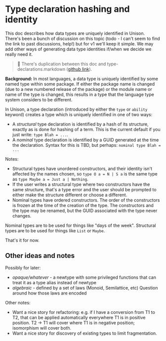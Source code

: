 # Type declaration hashing and identity

This doc describes how data types are uniquely identified in Unison. There's been a bunch of discussion on this topic (todo - I can't seem to find the link to past discussions, help\!) but for v1 we'll keep it simple. We may add other ways of generating data type identities if/when we decide we really need it.

> 🚧 There's duplication between this doc and type-declarations.markdown ([github link](https://github.com/unisonweb/unison/blob/master/docs/type-declarations.markdown)).

**Background:** In most languages, a data type is uniquely identified by some named type within some package. If either the package name is changed (due to a new numbered release of the package) or the module name or name of the type is changed, this results in a type that the language type system considers to be different.

In Unison, a type declaration (introduced by either the `type` or `ability` keyword) creates a type which is uniquely identified in one of two ways:

  - A *structural* type declaration is identified by a hash of its structure, exactly as is done for hashing of a term. This is the current default if you just write: `type Blah = ...`.
  - A *nominal* type declaration is identified by a GUID generated at the time the declaration. Syntax for this is TBD, but perhaps: `nominal type Blah = ...`

Notes:

  - Structural types have unordered constructors, and their identity isn't affected by the names chosen, so `type O a = N | S a`  is the same type as `type Maybe a = Just a | Nothing`.
  - If the user writes a structural type where two constructors have the same structure, that's a type error and the user should be prompted to either make the structure different or choose a different.
  - Nominal types have ordered constructors. The order of the constructors is frozen at the time of the creation of the type. The constructors and the type may be renamed, but the GUID associated with the type never changes.

Nominal types are to be used for things like "days of the week". Structural types are to be used for things like `List` or `Maybe`.

That's it for now.

## Other ideas and notes

Possibly for later:

  - *opaque/whatever* - a newtype with some privileged functions that can treat it as a type alias instead of newtype
  - *algebraic* - defined by a set of laws (Monoid, Semilattice, etc) Question around how those laws are encoded

Other notes:

  - Want a nice story for refactoring: e.g. if I have a conversion from T1 to T2, that can be applied automatically everywhere T1 is in positive position. T2 -\> T1 will cover where T1 is in negative position; isomorphism will cover both.
  - Want a nice story for discovery of existing types to limit fragmentation.
